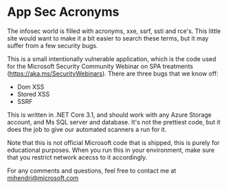 # App Sec Acronyms

The infosec world is filled with acronyms, xxe, ssrf, ssti and rce's.  This little site would want to make
it a bit easier to search these terms, but it may suffer from a few security bugs.

This is a small intentionally vulnerable application, which is the code used for the Microsoft Security Community
Webinar on SPA treatments (https://aka.ms/SecurityWebinars).  There are three bugs that we know off:

 * Dom XSS
 * Stored XSS
 * SSRF
 
This is written in .NET Core 3.1, and should work with any Azure Storage account, and Ms SQL server and database.  It's not
the prettiest code, but it does the job to give our automated scanners a run for it.

Note that this is not official Microsoft code that is shipped, this is purely for educational purposes.  When you run this 
in your environment, make sure that you restrict network acecss to it accordingly.

For any comments and questions, feel free to contact me at [mihendri@microsoft.com](mailto:mihendri@microsoft.com)
